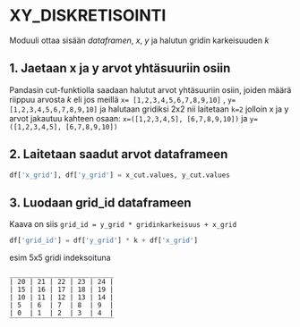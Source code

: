 # XY_DISKRETISOINTI

Moduuli ottaa sisään *dataframen*, *x*, *y* ja halutun gridin karkeisuuden *k*

## 1. Jaetaan x ja y arvot yhtäsuuriin osiin

Pandasin cut-funktiolla saadaan halutut arvot yhtäsuuriin osiin, joiden määrä riippuu arvosta *k* eli jos meillä ```x= [1,2,3,4,5,6,7,8,9,10]``` , ```y= [1,2,3,4,5,6,7,8,9,10]``` ja halutaan gridiksi 2x2 nii laitetaan ```k=2``` jolloin x ja y arvot jakautuu kahteen osaan: ```x=([1,2,3,4,5], [6,7,8,9,10])``` ja ```y=([1,2,3,4,5], [6,7,8,9,10])```


## 2. Laitetaan saadut arvot dataframeen
```python
df['x_grid'], df['y_grid'] = x_cut.values, y_cut.values
```

## 3. Luodaan grid_id dataframeen

Kaava on siis ```grid_id = y_grid * gridinkarkeisuus + x_grid```

```python
df['grid_id'] = df['y_grid'] * k + df['x_grid']
```

esim 5x5 gridi indeksoituna
```
__________________________
| 20 | 21 | 22 | 23 | 24 |
| 15 | 16 | 17 | 18 | 19 |
| 10 | 11 | 12 | 13 | 14 |
| 5  | 6  | 7  | 8  | 9  |
| 0  | 1  | 2  | 3  | 4  |
‾‾‾‾‾‾‾‾‾‾‾‾‾‾‾‾‾‾‾‾‾‾‾‾‾‾
```
